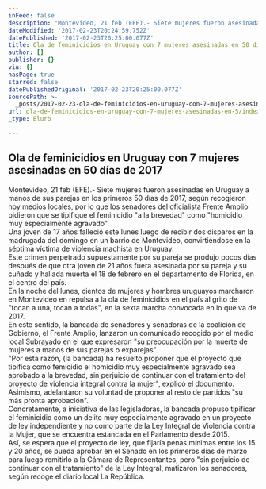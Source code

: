 ```yaml
---
inFeed: false
description: "Montevideo, 21 feb (EFE).- Siete mujeres fueron asesinadas en Uruguay a manos de sus parejas en los primeros 50 días de 2017, según recogieron hoy medios locales, por lo que los senadores del oficialista Frente Amplio pidieron que se tipifique el feminicidio \"a la brevedad\" como \"homicidio muy especialmente agravado\".  Una joven de 17 años falleció este lunes luego de recibir dos disparos en la madrugada del domingo en un barrio de Montevideo, convirtiéndose en la séptima víctima de violencia machista en Uruguay.  Este crimen perpetrado supuestamente por su pareja se produjo pocos días después de que otra joven de 21 años fuera asesinada por su pareja y su cuñado y hallada muerta el 18 de febrero en el departamento de Florida, en el centro del país.  En la noche del lunes, cientos de mujeres y hombres uruguayos marcharon en Montevideo en repulsa a la ola de feminicidios en el país al grito de \"tocan a una, tocan a todas\", en la sexta marcha convocada en lo que va de 2017.  En este sentido, la bancada de senadores y senadoras de la coalición de Gobierno, el Frente Amplio, lanzaron un comunicado recogido por el medio local Subrayado en el que expresaron \"su preocupación por la muerte de mujeres a manos de sus parejas o exparejas\".  \"Por esta razón, (la bancada) ha resuelto proponer que el proyecto que tipifica como femicidio\_el homicidio muy especialmente agravado sea aprobado a la brevedad, sin perjuicio de continuar con el tratamiento del proyecto de violencia integral contra la mujer\", explicó el documento.  Asimismo, adelantaron su voluntad de proponer al resto de partidos \"su más pronta aprobación\".  Concretamente, a iniciativa de las legisladoras, la bancada propuso tipificar el feminicidio como un delito muy especialmente agravado en un proyecto de ley independiente y no como parte de la Ley Integral de Violencia contra la Mujer, que se encuentra estancada en el Parlamento desde 2015.  Así, se espera que el proyecto de ley, que fijaría penas mínimas entre los 15 y 20 años, se pueda aprobar en el Senado en los primeros días de marzo para luego remitirlo a la Cámara de Representantes, pero \"sin perjuicio de continuar con el tratamiento\" de la Ley Integral, matizaron los senadores, según recoge el diario local La República. "
dateModified: '2017-02-23T20:24:59.752Z'
datePublished: '2017-02-23T20:25:00.077Z'
title: Ola de feminicidios en Uruguay con 7 mujeres asesinadas en 50 días de 2017
author: []
publisher: {}
via: {}
hasPage: true
starred: false
datePublishedOriginal: '2017-02-23T20:25:00.077Z'
sourcePath: >-
  _posts/2017-02-23-ola-de-feminicidios-en-uruguay-con-7-mujeres-asesinadas-en-5.md
url: ola-de-feminicidios-en-uruguay-con-7-mujeres-asesinadas-en-5/index.html
_type: Blurb

---
```

## Ola de feminicidios en Uruguay con 7 mujeres asesinadas en 50 días de 2017

Montevideo, 21 feb (EFE).- Siete mujeres fueron asesinadas en Uruguay a manos de sus parejas en los primeros 50 días de 2017, según recogieron hoy medios locales, por lo que los senadores del oficialista Frente Amplio pidieron que se tipifique el feminicidio "a la brevedad" como "homicidio muy especialmente agravado".  
Una joven de 17 años falleció este lunes luego de recibir dos disparos en la madrugada del domingo en un barrio de Montevideo, convirtiéndose en la séptima víctima de violencia machista en Uruguay.  
Este crimen perpetrado supuestamente por su pareja se produjo pocos días después de que otra joven de 21 años fuera asesinada por su pareja y su cuñado y hallada muerta el 18 de febrero en el departamento de Florida, en el centro del país.  
En la noche del lunes, cientos de mujeres y hombres uruguayos marcharon en Montevideo en repulsa a la ola de feminicidios en el país al grito de "tocan a una, tocan a todas", en la sexta marcha convocada en lo que va de 2017\.  
En este sentido, la bancada de senadores y senadoras de la coalición de Gobierno, el Frente Amplio, lanzaron un comunicado recogido por el medio local Subrayado en el que expresaron "su preocupación por la muerte de mujeres a manos de sus parejas o exparejas".  
"Por esta razón, (la bancada) ha resuelto proponer que el proyecto que tipifica como femicidio el homicidio muy especialmente agravado sea aprobado a la brevedad, sin perjuicio de continuar con el tratamiento del proyecto de violencia integral contra la mujer", explicó el documento.  
Asimismo, adelantaron su voluntad de proponer al resto de partidos "su más pronta aprobación".  
Concretamente, a iniciativa de las legisladoras, la bancada propuso tipificar el feminicidio como un delito muy especialmente agravado en un proyecto de ley independiente y no como parte de la Ley Integral de Violencia contra la Mujer, que se encuentra estancada en el Parlamento desde 2015\.  
Así, se espera que el proyecto de ley, que fijaría penas mínimas entre los 15 y 20 años, se pueda aprobar en el Senado en los primeros días de marzo para luego remitirlo a la Cámara de Representantes, pero "sin perjuicio de continuar con el tratamiento" de la Ley Integral, matizaron los senadores, según recoge el diario local La República.